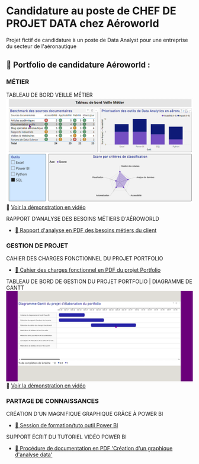 # Candidature au poste de CHEF DE PROJET DATA chez Aéroworld
Projet fictif de candidature à un poste de Data Analyst pour une entreprise du secteur de l'aéronautique

## 🛫 Portfolio de candidature Aéroworld :

### MÉTIER
TABLEAU DE BORD VEILLE MÉTIER
![Tableau de bord Power BI](https://raw.githubusercontent.com/Walid-DABI/Walid-DABI/main/assets/miniature_dashboard_veille_metier.png)
🎥 [Voir la démonstration en vidéo](https://urlr.me/DKQwu3)

RAPPORT D'ANALYSE DES BESOINS MÉTIERS D'AÉROWORLD
- [📘 Rapport d'analyse en PDF des besoins métiers du client](https://1drv.ms/b/c/8bed31e70b5aef02/EcblovswXIxPgdriVgrtk0QBhU1RdexgGADzg9OxO2ANgQ)


### GESTION DE PROJET
CAHIER DES CHARGES FONCTIONNEL DU PROJET PORTFOLIO
- [📗 Cahier des charges fonctionnel en PDF du projet Portfolio](https://1drv.ms/b/c/8bed31e70b5aef02/EbWjat_7rPNOnUcTDgppI1EBL7ULkgmWL_2GM3EJQK6XLA)

TABLEAU DE BORD DE GESTION DU PROJET PORTFOLIO | DIAGRAMME DE GANTT
![Tableau de bord Power BI](https://raw.githubusercontent.com/Walid-DABI/Walid-DABI/main/assets/miniature_dashboard_gantt.png)
🎥 [Voir la démonstration en vidéo](https://urls.fr/j_qGRa)


### PARTAGE DE CONNAISSANCES
CRÉATION D'UN MAGNIFIQUE GRAPHIQUE GRÂCE À POWER BI
- [🎥 Session de formation/tuto outil Power BI](https://urls.fr/0QKp-z)

SUPPORT ÉCRIT DU TUTORIEL VIDÉO POWER BI
- [📕 Procédure de documentation en PDF 'Création d'un graphique d'analyse data'](https://urls.fr/0je8A7)
